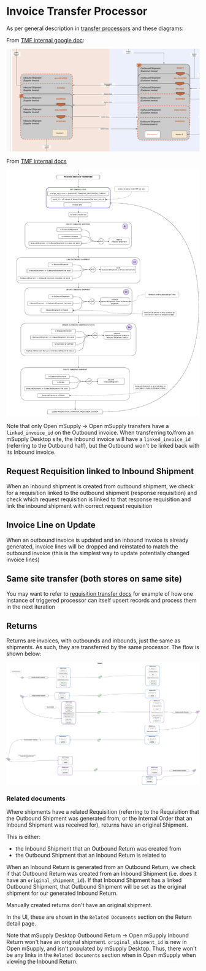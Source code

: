 # Invoice Transfer Processor

As per general description in [transfer processors](../README.md) and these diagrams:

From [TMF internal google doc](https://docs.google.com/presentation/d/1eEe0uBGvkXbYnKc2oLO2U0qRwFv4l0ws4QwFZa6e74s/edit#slide=id.p):

![omSupply invoice transfer processors](./doc/omSupply_shipment_transfer_workflow.png)

From [TMF internal docs](https://app.diagrams.net/#G1o_xRQAhjVsnqhxhJEu9dY6AZ_lJfG9co)

![omSupply invoice transfer processors](./doc/omSupply_shipment_transfer_processors.png)

Note that only Open mSupply -> Open mSupply transfers have a `linked_invoice_id` on the Outbound invoice. When transferring to/from an mSupply Desktop site, the Inbound invoice will have a `linked_invoice_id` (referring to the Outbound half), but the Outbound won't be linked back with its Inbound invoice.

## Request Requisition linked to Inbound Shipment

When an inbound shipment is created from outbound shipment, we check for a requisition linked to the outbound shipment (response requisition) and check which request requisition is linked to that response requisition and link the inbound shipment with correct request requisition

## Invoice Line on Update

When an outbound invoice is updated and an inbound invoice is already generated, invoice lines will be dropped and reinstated to match the outbound invoice (this is the simplest way to update potentially changed invoice lines)

## Same site transfer (both stores on same site)

You may want to refer to [requisition transfer docs](../requisition/README.md#same-site-transfer-both-stores-on-same-site) for example of how one instance of triggered processor can itself upsert records and process them in the next iteration

## Returns

Returns are invoices, with outbounds and inbounds, just the same as shipments. As such, they are transferred by the same processor. The flow is shown below:

![omSupply return transfer workflow](./doc/omSupply_return_transfer.drawio.png)

### Related documents

Where shipments have a related Requisition (referring to the Requisition that the Outbound Shipment was generated from, or the Internal Order that an Inbound Shipment was received for), returns have an original Shipment.

This is either:

- the Inbound Shipment that an Outbound Return was created from
- the Outbound Shipment that an Inbound Return is related to

When an Inbound Return is generated from an Outbound Return, we check if that Outbound Return was created from an Inbound Shipment (i.e. does it have an `original_shipment_id`). If that Inbound Shipment has a linked Outbound Shipment, that Outbound Shipment will be set as the original shipment for our generated Inbound Return.

Manually created returns don't have an original shipment.

In the UI, these are shown in the `Related Documents` section on the Return detail page.

Note that mSupply Desktop Outbound Return -> Open mSupply Inbound Return won't have an original shipment. `original_shipment_id` is new in Open mSupply, and isn't populated by mSupply Desktop. Thus, there won't be any links in the `Related Documents` section when in Open mSupply when viewing the Inbound Return.
